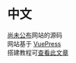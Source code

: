 # 中文
[尚未公布](example.com)网站的源码  
网站基于 [VuePress](https://v2.vuepress.vuejs.org/)   
搭建教程可[查看此文章](https://zhuanlan.zhihu.com/p/421470140)
